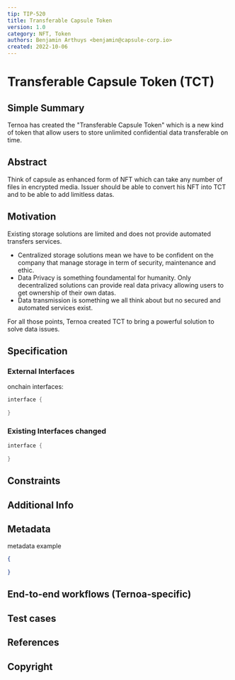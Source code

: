 ```yaml
---
tip: TIP-520
title: Transferable Capsule Token
version: 1.0
category: NFT, Token
authors: Benjamin Arthuys <benjamin@capsule-corp.io>
created: 2022-10-06
---
```


# Transferable Capsule Token (TCT)

## Simple Summary

Ternoa has created the "Transferable Capsule Token" which is a new kind of token that allow users to store unlimited confidential data transferable on time.

## Abstract

Think of capsule as enhanced form of NFT which can take any number of files in encrypted media. Issuer should be able to convert his NFT into TCT and to be able to add limitless datas. 

## Motivation

Existing storage solutions are limited and does not provide automated transfers services.

- Centralized storage solutions mean we have to be confident on the company that manage storage in term of security, maintenance and ethic.
- Data Privacy is something foundamental for humanity. Only decentralized solutions can provide real data privacy allowing users to get ownership of their own datas.
- Data transmission is something we all think about but no secured and automated services exist.

For all those points, Ternoa created TCT to bring a powerful solution to solve data issues.

## Specification

### External Interfaces

onchain interfaces:

```rust
interface { 
  
}
```

### Existing Interfaces changed

```rust
interface {
  
}
```

## Constraints

## Additional Info

## Metadata

metadata example

```json
{
	
}
```

## End-to-end workflows (Ternoa-specific)

## Test cases
 
## References

## Copyright
